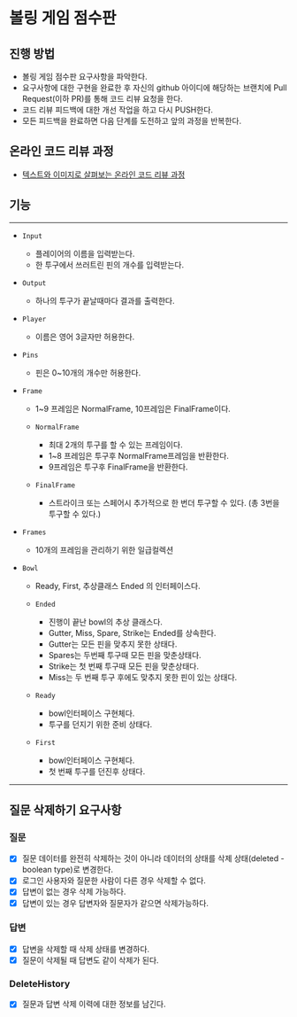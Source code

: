 # 볼링 게임 점수판
## 진행 방법
* 볼링 게임 점수판 요구사항을 파악한다.
* 요구사항에 대한 구현을 완료한 후 자신의 github 아이디에 해당하는 브랜치에 Pull Request(이하 PR)를 통해 코드 리뷰 요청을 한다.
* 코드 리뷰 피드백에 대한 개선 작업을 하고 다시 PUSH한다.
* 모든 피드백을 완료하면 다음 단계를 도전하고 앞의 과정을 반복한다.

## 온라인 코드 리뷰 과정
* [텍스트와 이미지로 살펴보는 온라인 코드 리뷰 과정](https://github.com/next-step/nextstep-docs/tree/master/codereview)

## 기능
---

- `Input`
    - 플레이어의 이름을 입력받는다.
    - 한 투구에서 쓰러트린 핀의 개수를 입력받는다.

- `Output`
    - 하나의 투구가 끝날때마다 결과를 출력한다.

- `Player`
    - 이름은 영어 3글자만 허용한다.

- `Pins`
    - 핀은 0~10개의 개수만 허용한다.

- `Frame`
    - 1~9 프레임은 NormalFrame, 10프레임은 FinalFrame이다.

    - `NormalFrame`
        - 최대 2개의 투구를 할 수 있는 프레임이다.
        - 1~8 프레임은 투구후 NormalFrame프레임을 반환한다.
        - 9프레임은 투구후 FinalFrame을 반환한다.

    - `FinalFrame`
        - 스트라이크 또는 스페어시 추가적으로 한 번더 투구할 수 있다. (총 3번을 투구할 수 있다.)

- `Frames`
    - 10개의 프레임을 관리하기 위한 일급컬렉션

- `Bowl`
    - Ready, First, 추상클래스 Ended 의 인터페이스다.
    - `Ended`
        - 진행이 끝난 bowl의 추상 클래스다.
        - Gutter, Miss, Spare, Strike는 Ended를 상속한다.
        - Gutter는 모든 핀을 맞추지 못한 상태다.
        - Spares는 두번째 투구때 모든 핀을 맞춘상태다.
        - Strike는 첫 번째 투구때 모든 핀을 맞춘상태다.
        - Miss는 두 번째 투구 후에도 맞추지 못한 핀이 있는 상태다.

    - `Ready`
        - bowl인터페이스 구현체다.
        - 투구를 던지기 위한 준비 상태다.
      
    - `First`
        - bowl인터페이스 구현체다.
        - 첫 번째 투구를 던진후 상태다.
      
        
--- 


## 질문 삭제하기 요구사항

### 질문
- [x] 질문 데이터를 완전히 삭제하는 것이 아니라 데이터의 상태를 삭제 상태(deleted - boolean type)로 변경한다.
- [x] 로그인 사용자와 질문한 사람이 다른 경우 삭제할 수 없다.
- [x] 답변이 없는 경우 삭제 가능하다.
- [x] 답변이 있는 경우 답변자와 질문자가 같으면 삭제가능하다.

### 답변
- [x] 답변을 삭제할 때 삭제 상태를 변경하다.
- [x] 질문이 삭제될 때 답변도 같이 삭제가 된다.

### DeleteHistory
- [x] 질문과 답변 삭제 이력에 대한 정보를 남긴다.